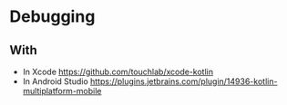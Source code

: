 # Debugging

## With 
* In Xcode https://github.com/touchlab/xcode-kotlin
* In Android Studio https://plugins.jetbrains.com/plugin/14936-kotlin-multiplatform-mobile


